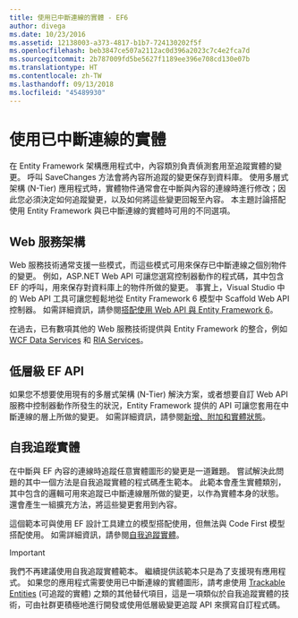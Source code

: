 ```yaml
---
title: 使用已中斷連線的實體 - EF6
author: divega
ms.date: 10/23/2016
ms.assetid: 12138003-a373-4817-b1b7-724130202f5f
ms.openlocfilehash: beb3847ce507a2112ac0d396a2023c7c4e2fca7d
ms.sourcegitcommit: 2b787009fd5be5627f1189ee396e708cd130e07b
ms.translationtype: HT
ms.contentlocale: zh-TW
ms.lasthandoff: 09/13/2018
ms.locfileid: "45489930"
---
```

# <a name="working-with-disconnected-entities"></a>使用已中斷連線的實體
在 Entity Framework 架構應用程式中，內容類別負責偵測套用至追蹤實體的變更。 呼叫 SaveChanges 方法會將內容所追蹤的變更保存到資料庫。 使用多層式架構 (N-Tier) 應用程式時，實體物件通常會在中斷與內容的連線時進行修改；因此您必須決定如何追蹤變更，以及如何將這些變更回報至內容。 本主題討論搭配使用 Entity Framework 與已中斷連線的實體時可用的不同選項。   

## <a name="web-service-frameworks"></a>Web 服務架構

Web 服務技術通常支援一些模式，而這些模式可用來保存已中斷連線之個別物件的變更。 例如，ASP.NET Web API 可讓您選寫控制器動作的程式碼，其中包含 EF 的呼叫，用來保存對資料庫上的物件所做的變更。 事實上，Visual Studio 中的 Web API 工具可讓您輕鬆地從 Entity Framework 6 模型中 Scaffold Web API 控制器。 如需詳細資訊，請參閱[搭配使用 Web API 與 Entity Framework 6](https://docs.microsoft.com/en-us/aspnet/web-api/overview/data/using-web-api-with-entity-framework/)。   

在過去，已有數項其他的 Web 服務技術提供與 Entity Framework 的整合，例如 [WCF Data Services](https://docs.microsoft.com/dotnet/framework/data/wcf/create-a-data-service-using-an-adonet-ef-data-wcf) 和 [RIA Services](https://docs.microsoft.com/en-us/previous-versions/dotnet/wcf-ria/ee707344(v=vs.91))。

## <a name="low-level-ef-apis"></a>低層級 EF API

如果您不想要使用現有的多層式架構 (N-Tier) 解決方案，或者想要自訂 Web API 服務中控制器動作所發生的狀況，Entity Framework 提供的 API 可讓您套用在中斷連線的層上所做的變更。 如需詳細資訊，請參閱[新增、附加和實體狀態](~/ef6/saving/change-tracking/entity-state.md)。  

## <a name="self-tracking-entities"></a>自我追蹤實體  

在中斷與 EF 內容的連線時追蹤任意實體圖形的變更是一道難題。 嘗試解決此問題的其中一個方法是自我追蹤實體的程式碼產生範本。 此範本會產生實體類別，其中包含的邏輯可用來追蹤已中斷連線層所做的變更，以作為實體本身的狀態。 還會產生一組擴充方法，將這些變更套用到內容。

這個範本可與使用 EF 設計工具建立的模型搭配使用，但無法與 Code First 模型搭配使用。 如需詳細資訊，請參閱[自我追蹤實體](self-tracking-entities/index.md)。  

> [!IMPORTANT]
> 我們不再建議使用自我追蹤實體範本。 繼續提供該範本只是為了支援現有應用程式。 如果您的應用程式需要使用已中斷連線的實體圖形，請考慮使用 [Trackable Entities](http://trackableentities.github.io/) (可追蹤的實體) 之類的其他替代項目，這是一項類似於自我追蹤實體的技術，可由社群更積極地進行開發或使用低層級變更追蹤 API 來撰寫自訂程式碼。
